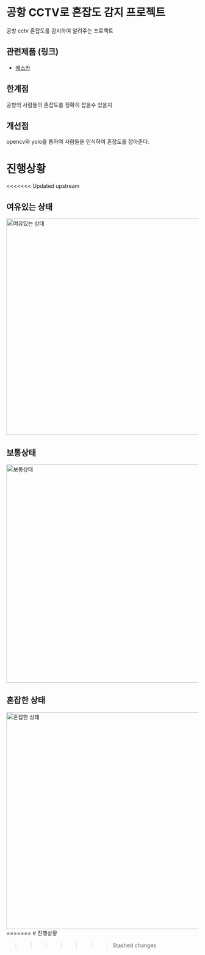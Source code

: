 
공항 CCTV로 혼잡도 감지 프로젝트
=============
공항 cctv 혼잡도를 감지하여 알려주는 프로젝트


## 관련제품 (링크)
- [에스카](http://www.escacctv.com/bbs/board.php?bo_table=Product_01&wr_id=27)

## 한계점
공항의 사람들의 혼잡도를 정확히 잡을수 있을지 

## 개선점
opencv와 yolo를 통하여 사람들을 인식하여 혼잡도를 잡아준다.

# 진행상황

<<<<<<< Updated upstream
## 여유있는 상태
<img width="960" height="566" alt="여유있는 상태" src="https://github.com/user-attachments/assets/51ef14a2-b801-4c22-ab4d-f5bfc17ce481" />

## 보통상태
<img width="961" height="571" alt="보통상태" src="https://github.com/user-attachments/assets/4f5f5d17-10b6-4c6a-abc3-4f5967f2eb1e" />

## 혼잡한 상태
<img width="952" height="567" alt="혼잡한 상태" src="https://github.com/user-attachments/assets/8b52440a-91f5-46db-9c37-8aa32055351b" />
=======
# 진행상황

>>>>>>> Stashed changes
